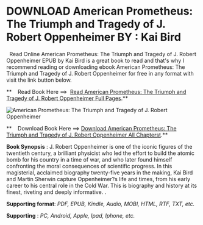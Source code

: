  **DOWNLOAD American Prometheus: The Triumph and Tragedy of J. Robert Oppenheimer BY : Kai Bird**
================================================================================================

  Read Online American Prometheus: The Triumph and Tragedy of J. Robert Oppenheimer EPUB by Kai Bird is a great book to read and that's why I recommend reading or downloading ebook American Prometheus: The Triumph and Tragedy of J. Robert Oppenheimer for free in any format with visit the link button below.

**    Read Book Here ==>  [Read American Prometheus: The Triumph and Tragedy of J. Robert Oppenheimer Full Pages](https://goodreadbook.site/?book=0375726268).**

![American Prometheus: The Triumph and Tragedy of J. Robert Oppenheimer](https://i.gr-assets.com/images/S/compressed.photo.goodreads.com/books/1691936748l/196613199.jpg)

**    Download Book Here ==> [Download American Prometheus: The Triumph and Tragedy of J. Robert Oppenheimer All Chapterst](https://goodreadbook.site/?book=0375726268).**

**Book Synopsis** : J. Robert Oppenheimer is one of the iconic figures of the twentieth century, a brilliant physicist who led the effort to build the atomic bomb for his country in a time of war, and who later found himself confronting the moral consequences of scientific progress. In this magisterial, acclaimed biography twenty-five years in the making, Kai Bird and Martin Sherwin capture Oppenheimer?s life and times, from his early career to his central role in the Cold War. This is biography and history at its finest, riveting and deeply informative. .

**Supporting format**: _PDF, EPUB, Kindle, Audio, MOBI, HTML, RTF, TXT, etc._

**Supporting** : _PC, Android, Apple, Ipad, Iphone, etc._